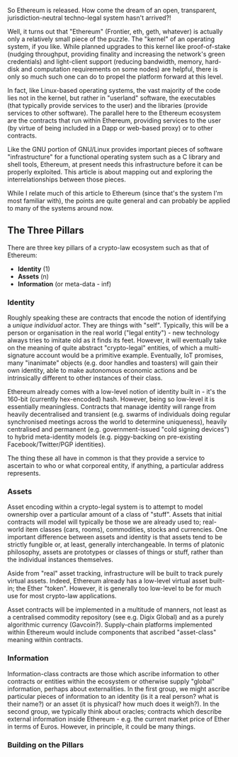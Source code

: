 So Ethereum is released. How come the dream of an open, transparent, jurisdiction-neutral techno-legal system hasn't arrived?!

Well, it turns out that "Ethereum" (Frontier, eth, geth, whatever) is actually only a relatively small piece of the puzzle. The "kernel" of an operating system, if you like. While planned upgrades to this kernel like proof-of-stake (nudging throughput, providing finality and increasing the network's green credentials) and light-client support (reducing bandwidth, memory, hard-disk and computation requirements on some nodes) are helpful, there is only so much such one can do to propel the platform forward at this level.

In fact, like Linux-based operating systems, the vast majority of the code lies not in the kernel, but rather in "userland" software, the executables (that typically provide services to the user) and the libraries (provide services to other software). The parallel here to the Ethereum ecosystem are the contracts that run within Ethereum, providing services to the user (by virtue of being included in a Dapp or web-based proxy) or to other contracts.

Like the GNU portion of GNU/Linux provides important pieces of software "infrastructure" for a functional operating system such as a C library and shell tools, Ethereum, at present needs this infrastructure before it can be properly exploited. This article is about mapping out and exploring the interrelationships between those pieces.

While I relate much of this article to Ethereum (since that's the system I'm most familiar with), the points are quite general and can probably be applied to many of the systems around now.

## The Three Pillars

There are three key pillars of a crypto-law ecosystem such as that of Ethereum:

- **Identity** (1) 
- **Assets** (n)
- **Information** (or meta-data - inf)

### Identity

Roughly speaking these are contracts that encode the notion of identifying a *unique individual* actor. They are things with "self". Typically, this will be a person or organisation in the real world ("legal entity") - new technology always tries to imitate old as it finds its feet. However, it will eventually take on the meaning of quite abstract "crypto-legal" entities, of which a multi-signature account would be a primitive example. Eventually, IoT promises, many "inanimate" objects (e.g. door handles and toasters) will gain their own identity, able to make autonomous economic actions and be intrinsically different to other instances of their class.

Ethereum already comes with a low-level notion of identity built in - it's the 160-bit (currently hex-encoded) hash. However, being so low-level it is essentially meaningless. Contracts that manage identity will range from heavily decentralised and transient (e.g. swarms of individuals doing regular synchronised meetings across the world to determine uniqueness), heavily centralised and permanent (e.g. government-issued "cold signing devices") to hybrid meta-identity models (e.g. piggy-backing on pre-existing Facebook/Twitter/PGP identities).

The thing these all have in common is that they provide a service to ascertain to who or what corporeal entity, if anything, a particular address represents.

### Assets

Asset encoding within a crypto-legal system is to attempt to model ownership over a particular amount of a class of "stuff". Assets that initial contracts will model will typically be those we are already used to; real-world item classes (cars, rooms), commodities, stocks and currencies. One important difference between assets and identity is that assets tend to be strictly fungible or, at least, generally interchangeable. In terms of platonic philosophy, assets are prototypes or classes of things or stuff, rather than the individual instances themselves.

Aside from "real" asset tracking, infrastructure will be built to track purely virtual assets. Indeed, Ethereum already has a low-level virtual asset built-in; the Ether "token". However, it is generally too low-level to be for much use for most crypto-law applications.

Asset contracts will be implemented in a multitude of manners, not least as a centralised commodity repository (see e.g. Digix Global) and as a purely algorithmic currency (Gavcoin?). Supply-chain platforms implemented within Ethereum would include components that ascribed "asset-class" meaning within contracts.

### Information

Information-class contracts are those which ascribe information to other contracts or entities within the ecosystem or otherwise supply "global" information, perhaps about externalities. In the first group, we might ascribe particular pieces of information to an identity (is it a real person? what is their name?) or an asset (it is physical? how much does it weigh?). In the second group, we typically think about oracles; contracts which describe external information inside Ethereum - e.g. the current market price of Ether in terms of Euros. However, in principle, it could be many things.


### Building on the Pillars